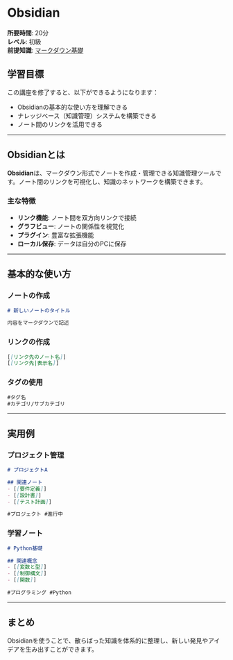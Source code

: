 # Obsidian

**所要時間**: 20分  
**レベル**: 初級  
**前提知識**: [マークダウン基礎](../基礎知識・概念/マークダウン基礎.md)

## 学習目標

この講座を修了すると、以下ができるようになります：
- Obsidianの基本的な使い方を理解できる
- ナレッジベース（知識管理）システムを構築できる
- ノート間のリンクを活用できる

---

## Obsidianとは

**Obsidian**は、マークダウン形式でノートを作成・管理できる知識管理ツールです。ノート間のリンクを可視化し、知識のネットワークを構築できます。

### 主な特徴

- **リンク機能**: ノート間を双方向リンクで接続
- **グラフビュー**: ノートの関係性を視覚化
- **プラグイン**: 豊富な拡張機能
- **ローカル保存**: データは自分のPCに保存

---

## 基本的な使い方

### ノートの作成

```markdown
# 新しいノートのタイトル

内容をマークダウンで記述
```

### リンクの作成

```markdown
[[リンク先のノート名]]
[[リンク先|表示名]]
```

### タグの使用

```markdown
#タグ名
#カテゴリ/サブカテゴリ
```

---

## 実用例

### プロジェクト管理
```markdown
# プロジェクトA

## 関連ノート
- [[要件定義]]
- [[設計書]]
- [[テスト計画]]

#プロジェクト #進行中
```

### 学習ノート
```markdown
# Python基礎

## 関連概念
- [[変数と型]]
- [[制御構文]]
- [[関数]]

#プログラミング #Python
```

---

## まとめ

Obsidianを使うことで、散らばった知識を体系的に整理し、新しい発見やアイデアを生み出すことができます。
